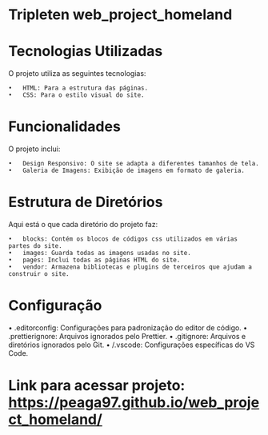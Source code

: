 # Tripleten web_project_homeland

# Tecnologias Utilizadas

O projeto utiliza as seguintes tecnologias:

	•	HTML: Para a estrutura das páginas.
	•	CSS: Para o estilo visual do site.

# Funcionalidades

O projeto inclui:

	•	Design Responsivo: O site se adapta a diferentes tamanhos de tela.
	•	Galeria de Imagens: Exibição de imagens em formato de galeria.

# Estrutura de Diretórios
Aqui está o que cada diretório do projeto faz:

	•	blocks: Contém os blocos de códigos css utilizados em várias partes do site.
	•	images: Guarda todas as imagens usadas no site.
	•	pages: Inclui todas as páginas HTML do site.
	•	vendor: Armazena bibliotecas e plugins de terceiros que ajudam a construir o site.

# Configuração

  •	.editorconfig: Configurações para padronização do editor de código.
	•	.prettierignore: Arquivos ignorados pelo Prettier.
	•	.gitignore: Arquivos e diretórios ignorados pelo Git.
	•	/.vscode: Configurações específicas do VS Code.

# Link para acessar projeto: https://peaga97.github.io/web_project_homeland/
